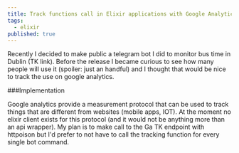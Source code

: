 ```yaml
---
title: Track functions call in Elixir applications with Google Analytics
tags:
  - elixir
published: true
---
```

Recently I decided to make public a telegram bot I did to monitor bus time in Dublin (TK link). Before the release I became curious to see how many people will use it (spoiler: just an handful) and I thought that would be nice to track the use on google analytics.

###Implementation

Google analytics provide a measurement protocol that can be used to track things that are different from websites (mobile apps, IOT). At the moment no elixir client exists for this protocol (and it would not be anything more than an api wrapper). My plan is to make call to the Ga TK endpoint with httpoison but I'd prefer to not have to call the tracking function for every single bot command. 

